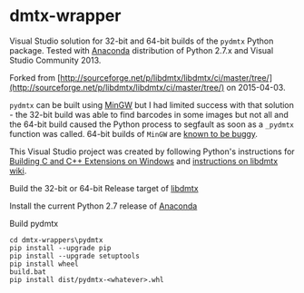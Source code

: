 # dmtx-wrapper

Visual Studio solution for 32-bit and 64-bit builds of the `pydmtx` Python
package. Tested with [Anaconda](http://www.continuum.io/) distribution of
Python 2.7.x and Visual Studio Community 2013.

Forked from [http://sourceforge.net/p/libdmtx/libdmtx/ci/master/tree/](http://sourceforge.net/p/libdmtx/libdmtx/ci/master/tree/)
on 2015-04-03.

`pydmtx` can be built using [MinGW](http://www.mingw.org/) but I had limited
success with that solution - the 32-bit build was able to find barcodes in some
images but not all and the 64-bit build caused the Python process to segfault
as soon as a `_pydmtx` function was called. 64-bit builds of `MinGW` are
[known to be buggy](https://github.com/ContinuumIO/anaconda-issues/issues/271).

This Visual Studio project was created by following Python's instructions for
[Building C and C++ Extensions on Windows](https://docs.python.org/2/extending/windows.html)
and [instructions on libdmtx wiki](http://libdmtx.wikidot.com/libdmtx-python-wrapper).

Build the 32-bit or 64-bit Release target of [libdmtx](https://github.com/NaturalHistoryMuseum/libdmtx/)

Install the current Python 2.7 release of [Anaconda](https://store.continuum.io/cshop/anaconda/)

Build pydmtx

    cd dmtx-wrappers\pydmtx
    pip install --upgrade pip
    pip install --upgrade setuptools
    pip install wheel
    build.bat
    pip install dist/pydmtx-<whatever>.whl
